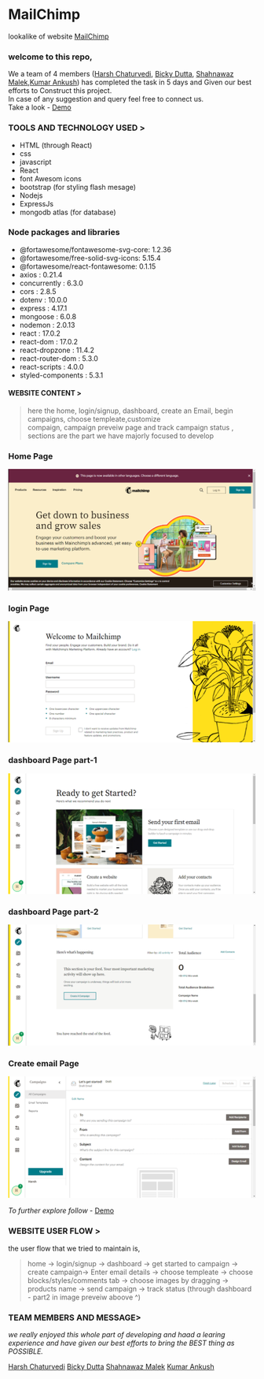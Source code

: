 # MailChimp

lookalike of website [MailChimp](https://mailchimp.com/)

### welcome to this repo,

We a team of 4 members ([Harsh Chaturvedi](https://github.com/harshchaturvedi1), [Bicky Dutta](https://github.com/imbickydutta), [Shahnawaz Malek](https://github.com/Malek1117),[Kumar Ankush](https://github.com/imankush7)) has completed the task in 5 days and Given our best efforts to Construct this project.
<br>
In case of any suggestion and query feel free to connect us.  
Take a look - [Demo](https://mail-chimp-clone.vercel.app/)

### TOOLS AND TECHNOLOGY USED >

- HTML (through React)
- css
- javascript
- React
- font Awesom icons
- bootstrap (for styling flash mesage)
- Nodejs
- ExpressJs
- mongodb atlas (for database)

### Node packages and libraries

- @fortawesome/fontawesome-svg-core: 1.2.36
- @fortawesome/free-solid-svg-icons: 5.15.4
- @fortawesome/react-fontawesome: 0.1.15
- axios : 0.21.4
- concurrently : 6.3.0
- cors : 2.8.5
- dotenv : 10.0.0
- express : 4.17.1
- mongoose : 6.0.8
- nodemon : 2.0.13
- react : 17.0.2
- react-dom : 17.0.2
- react-dropzone : 11.4.2
- react-router-dom : 5.3.0
- react-scripts : 4.0.0
- styled-components : 5.3.1

#### WEBSITE CONTENT >

> here the home, login/signup, dashboard, create an Email, begin campaigns, choose templeate,customize  
>  compaign, campaign preveiw page and track campaign status , sections are the part we have majorly focused to develop

### Home Page

![Home](public/githubReadme/home.png)

### login Page

![Home](public/githubReadme/login.png)

### dashboard Page part-1

![Home](public/githubReadme/dashboard1.png)

### dashboard Page part-2

![Home](public/githubReadme/dashboard2.png)

### Create email Page

![Home](public/githubReadme/email.png)

_To further explore follow_ - [Demo](https://mail-chimp-clone.vercel.app/)

### WEBSITE USER FLOW >

the user flow that we tried to maintain is,

> home -> login/signup -> dashboard -> get started to campaign -> create campaign-> Enter email details -> choose templeate -> choose blocks/styles/comments tab -> choose images by dragging -> products name -> send campaign -> track status (through dashboard - part2 in image preveiw aboove ^)

### TEAM MEMBERS AND MESSAGE>

_we really enjoyed this whole part of developing and haad a learing experience and have given our best efforts to bring the BEST thing as POSSIBLE._

[Harsh Chaturvedi](https://github.com/harshchaturvedi1)
[Bicky Dutta](https://github.com/imbickydutta)
[Shahnawaz Malek](https://github.com/Malek1117)
[Kumar Ankush](https://github.com/imankush7)
